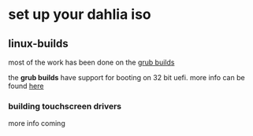 # set up your dahlia iso

## linux-builds

most of the work has been done on the [grub builds](https://github.com/HexaOneOfficial/dahliaos)

the **grub builds** have support for booting on 32 bit uefi. more info can be found [here](https://github.com/HexaOneOfficial/documentation/blob/master/assets/hardware/Freetab/8000-series/8025/32_uefi.md)

### building touchscreen drivers

more info coming

